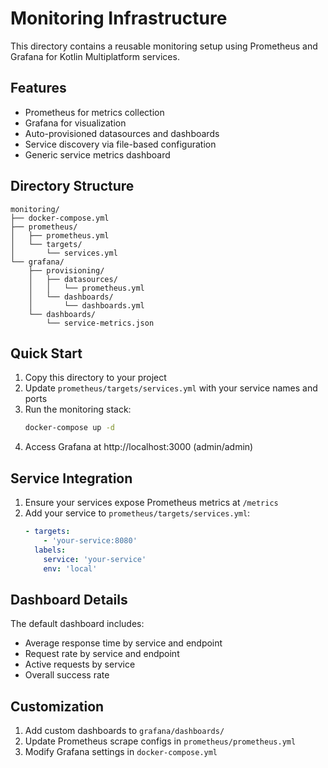 # Monitoring Infrastructure

This directory contains a reusable monitoring setup using Prometheus and Grafana for Kotlin Multiplatform services.

## Features

- Prometheus for metrics collection
- Grafana for visualization
- Auto-provisioned datasources and dashboards
- Service discovery via file-based configuration
- Generic service metrics dashboard

## Directory Structure

```
monitoring/
├── docker-compose.yml
├── prometheus/
│   ├── prometheus.yml
│   └── targets/
│       └── services.yml
└── grafana/
    ├── provisioning/
    │   ├── datasources/
    │   │   └── prometheus.yml
    │   └── dashboards/
    │       └── dashboards.yml
    └── dashboards/
        └── service-metrics.json
```

## Quick Start

1. Copy this directory to your project
2. Update `prometheus/targets/services.yml` with your service names and ports
3. Run the monitoring stack:
   ```bash
   docker-compose up -d
   ```
4. Access Grafana at http://localhost:3000 (admin/admin)

## Service Integration

1. Ensure your services expose Prometheus metrics at `/metrics`
2. Add your service to `prometheus/targets/services.yml`:
   ```yaml
   - targets:
       - 'your-service:8080'
     labels:
       service: 'your-service'
       env: 'local'
   ```

## Dashboard Details

The default dashboard includes:
- Average response time by service and endpoint
- Request rate by service and endpoint
- Active requests by service
- Overall success rate

## Customization

1. Add custom dashboards to `grafana/dashboards/`
2. Update Prometheus scrape configs in `prometheus/prometheus.yml`
3. Modify Grafana settings in `docker-compose.yml`
